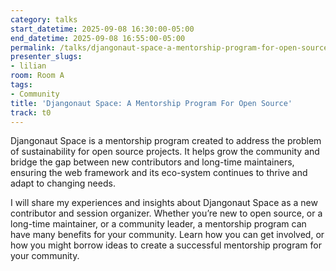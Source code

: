```yaml
---
category: talks
start_datetime: 2025-09-08 16:30:00-05:00
end_datetime: 2025-09-08 16:55:00-05:00
permalink: /talks/djangonaut-space-a-mentorship-program-for-open-source/
presenter_slugs:
- lilian
room: Room A
tags:
- Community
title: 'Djangonaut Space: A Mentorship Program For Open Source'
track: t0
---
```


Djangonaut Space is a mentorship program created to address the problem of sustainability for open source projects. It helps grow the community and bridge the gap between new contributors and long-time maintainers, ensuring the web framework and its eco-system continues to thrive and adapt to changing needs.

I will share my experiences and insights about Djangonaut Space as a new contributor and session organizer. Whether you’re new to open source, or a long-time maintainer, or a community leader, a mentorship program can have many benefits for your community. Learn how you can get involved, or how you might borrow ideas to create a successful mentorship program for your community.
